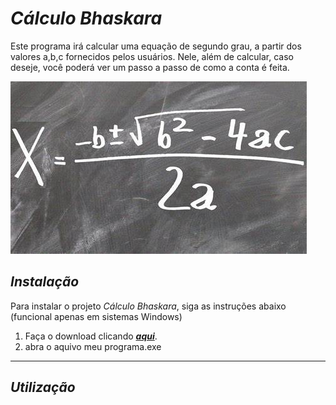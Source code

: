 # *Cálculo Bhaskara*
Este programa irá calcular uma equação de segundo grau, a partir dos valores a,b,c fornecidos pelos usuários. Nele, além de calcular, caso deseje, você poderá ver um passo a passo de como a conta é feita.

![alt text](image.png)

## *Instalação*
Para instalar o projeto *Cálculo Bhaskara*, siga as instruções abaixo (funcional apenas em sistemas Windows)

1. Faça o download clicando
    [***aqui***](<../../../../Downloads/Bhaskara 2.0.exe>).
2. abra o aquivo meu programa.exe
---

## *Utilização*
